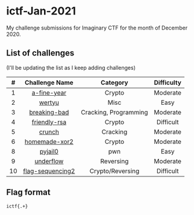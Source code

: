 # ictf-Jan-2021

My challenge submissions for Imaginary CTF for the month of December 2020.


## List of challenges

(I'll be updating the list as I keep adding challenges)

| # | Challenge Name | Category | Difficulty |
|:-:|:--------------:|:--------:|:----------:|
| 1 | [a-fine-year](../main/a-fine-year/README.md) | Crypto | Moderate |
| 2 | [wertyu](../main/a-fine-year/README.md) | Misc | Easy |
| 3 | [breaking-bad](../main/breaking-bad/README.md) | Cracking, Programming | Moderate
| 4 | [friendly-rsa](../main/friendly-rsa/README.md) | Crypto | Difficult
| 5 | [crunch](../main/crunch/README.md) | Cracking | Moderate
| 6 | [homemade-xor2](../main/homemade-xor2/README.md) | Crypto | Moderate
| 8 | [pyjail0](../main/pyjail0/README.md) | pwn | Easy
| 9 | [underflow](../main/underflow/README.md) | Reversing | Moderate
| 10 | [flag-sequencing2](../main/flag-sequencing2/README.md) | Crypto/Reversing | Difficult

## Flag format

`ictf{.+}`
